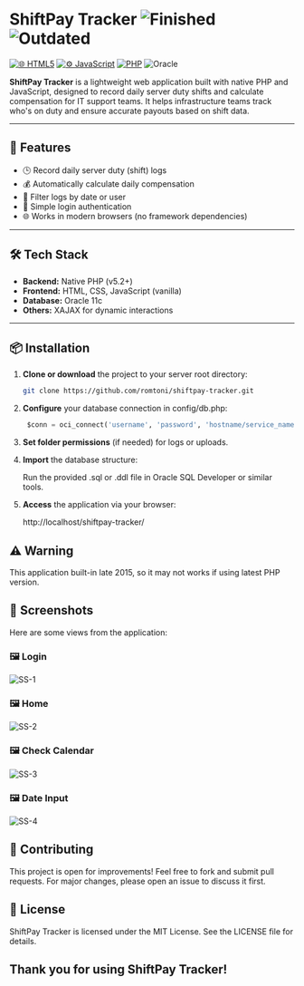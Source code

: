 # ShiftPay Tracker ![Finished](https://img.shields.io/badge/finished-brightgreen) ![Outdated](https://img.shields.io/badge/outdated-grey)

[![🌐 HTML5](https://img.shields.io/badge/HTML5-E34F26?style=flat&logo=html5&logoColor=white)](https://developer.mozilla.org/en-US/docs/Web/HTML)  [![⚙️ JavaScript](https://img.shields.io/badge/JavaScript-F7DF1E?style=flat&logo=javascript&logoColor=black)](https://developer.mozilla.org/en-US/docs/Web/JavaScript) [![PHP](https://img.shields.io/badge/PHP-777BB4?style=flat&logo=php&logoColor=white)](https://www.php.net/) ![Oracle](https://img.shields.io/badge/Oracle-black?style=flat&logo=oracle&logoColor=red)


**ShiftPay Tracker** is a lightweight web application built with native PHP and JavaScript, designed to record daily server duty shifts and calculate compensation for IT support teams. It helps infrastructure teams track who's on duty and ensure accurate payouts based on shift data.

---

## 🚀 Features

- 🕒 Record daily server duty (shift) logs
- 💰 Automatically calculate daily compensation
- 📅 Filter logs by date or user
- 🔐 Simple login authentication
- 🌐 Works in modern browsers (no framework dependencies)

---

## 🛠️ Tech Stack

- **Backend:** Native PHP (v5.2+)
- **Frontend:** HTML, CSS, JavaScript (vanilla)
- **Database:** Oracle 11c
- **Others:** XAJAX for dynamic interactions

---

## 📦 Installation

1. **Clone or download** the project to your server root directory:
   ```bash
   git clone https://github.com/romtoni/shiftpay-tracker.git
   ```
2. **Configure** your database connection in config/db.php:
	
   ```sql
	$conn = oci_connect('username', 'password', 'hostname/service_name');
	```

3. **Set folder permissions** (if needed) for logs or uploads.

4. **Import** the database structure:

    Run the provided .sql or .ddl file in Oracle SQL Developer or similar tools.

5. **Access** the application via your browser:

    http://localhost/shiftpay-tracker/

## ⚠ Warning

This application built-in late 2015, so it may not works if using latest PHP version. 

## 📸 Screenshots

Here are some views from the application:

### 🖼️ Login
![SS-1](/SCREENSHOT/SS1.png)

### 🖼️ Home
![SS-2](/SCREENSHOT/SS2.png)

### 🖼️ Check Calendar
![SS-3](/SCREENSHOT/SS3.png)

### 🖼️ Date Input
![SS-4](/SCREENSHOT/SS4.png)

## 🤝 Contributing

This project is open for improvements! Feel free to fork and submit pull requests. For major changes, please open an issue to discuss it first.
## 📄 License

ShiftPay Tracker is licensed under the MIT License. See the LICENSE file for details.

## Thank you for using ShiftPay Tracker!
